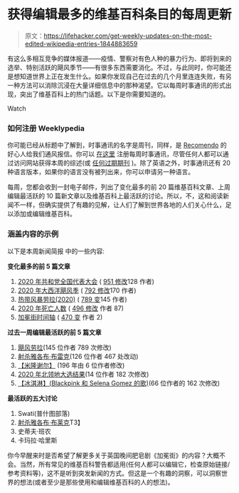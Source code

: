 # 获得编辑最多的维基百科条目的每周更新

> 原文：<https://lifehacker.com/get-weekly-updates-on-the-most-edited-wikipedia-entries-1844883659>

有这么多相互竞争的媒体报道——疫情、警察对有色人种的暴力行为、即将到来的选举、特别活跃的飓风季节——有很多东西需要消化。不过，与此同时，你可能还是想知道世界上正在发生什么。如果你发现自己在过去的几个月里连连失败，有另一种方法可以消除沉浸在大量详细信息中的那种渴望。它以每周时事通讯的形式出现，突出了维基百科上的热门话题。以下是你需要知道的。

Watch

### 如何注册 Weeklypedia

你可能已经从标题中了解到，时事通讯的名字是周刊，同样，是 [Recomendo](https://www.recomendo.com) 的好心人给我们通风报信。你可以 [在这里](https://weekly.hatnote.com/?utm_campaign=Recomendo&utm_medium=email&utm_source=Revue%20newsletter) 注册每周时事通讯，尽管任何人都可以通过访问网站获得本周的综述(或 [任何过期期刊](https://weekly.hatnote.com/archive/en/20200828/weeklypedia_20200828.html) )。除了英语之外，时事通讯还有 20 种语言版本，如果你的语言没有被列出来，你可以申请另一种语言。

每周，您都会收到一封电子邮件，列出了变化最多的前 20 篇维基百科文章、上周编辑最活跃的 10 篇新文章以及维基百科上最活跃的讨论。所以，不，这和阅读新闻不一样，但确实提供了有趣的见解，让人们了解到世界各地的人们关心什么，足以添加或编辑维基百科。

### 涵盖内容的示例

以下是本周新闻简报 中的一些内容:

**变化最多的前 5 篇文章**

1.  [2020 年共和党全国代表大会](https://en.wikipedia.org/wiki/2020_Republican_National_Convention) ( [951 修改](https://en.wikipedia.org/w/index.php?title=2020_Republican_National_Convention&diff=975378277&oldid=974106192)128 作者)
2.  [2020 年大西洋飓风季](https://en.wikipedia.org/wiki/2020_Atlantic_hurricane_season) ( [792 修改](https://en.wikipedia.org/w/index.php?title=2020_Atlantic_hurricane_season&diff=975381881&oldid=974118929)170 作者)
3.  [热带风暴劳拉(2020)](https://en.wikipedia.org/wiki/Tropical_Storm_Laura_(2020)) ( [789 变](https://en.wikipedia.org/w/index.php?title=Tropical_Storm_Laura_(2020)&diff=975380853&oldid=974175114)145 作者)
4.  [2020 年死亡人数](https://en.wikipedia.org/wiki/Deaths_in_2020) ( [496 修改](https://en.wikipedia.org/w/index.php?title=Deaths_in_2020&diff=975382329&oldid=974107524) 作者 87)
5.  [加冕街时间轴](https://en.wikipedia.org/wiki/Coronation_Street_timeline) ( [470 变](https://en.wikipedia.org/w/index.php?title=Coronation_Street_timeline&diff=975382303&oldid=971047381) 作者 2)

**过去一周编辑最活跃的前 5 篇文章**

1.  [飓风劳拉](https://en.wikipedia.org/wiki/Hurricane_Laura)(145 位作者 789 次修改)
2.  [射杀雅各布·布雷克](https://en.wikipedia.org/wiki/Shooting_of_Jacob_Blake)(126 位作者 467 处改动)
3.  [【米隆谢尔】](https://en.wikipedia.org/wiki/Miron_Sher) (196 年由 6 位作者修改)
4.  [2020 年北领地大选结果](https://en.wikipedia.org/wiki/Results_of_the_2020_Northern_Territory_general_election)(14 位作者 182 次修改)
5.  [【冰淇淋】(Blackpink 和 Selena Gomez 的歌)](https://en.wikipedia.org/wiki/Ice_Cream_(Blackpink_and_Selena_Gomez_song))(66 位作者的 162 次修改)

**最活跃的五大讨论**

1.  Swati(普什图部落)
2.  [射杀雅各布·布莱克](https://en.wikipedia.org/wiki/Talk:Shooting_of_Jacob_Blake)T3】
3.  史蒂夫·班农
4.  卡玛拉·哈里斯

你今早醒来时是否希望了解更多关于英国晚间肥皂剧《加冕街》的内容？大概不会。当然，所有常见的维基百科警告都适用(任何人都可以编辑它，检查原始链接/参考资料等)，这不是听到突发新闻的方式。但这是一个有趣的洞察，可以洞察世界的想法(或者至少是那些使用和编辑维基百科的人的想法)。